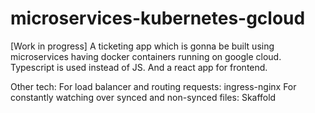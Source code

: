 # microservices-kubernetes-gcloud
[Work in progress] A ticketing app which is gonna be built using microservices having docker containers running on google cloud. Typescript is used instead of JS. And a react app for frontend.

Other tech:
For load balancer and routing requests: ingress-nginx
For constantly watching over synced and non-synced files: Skaffold



